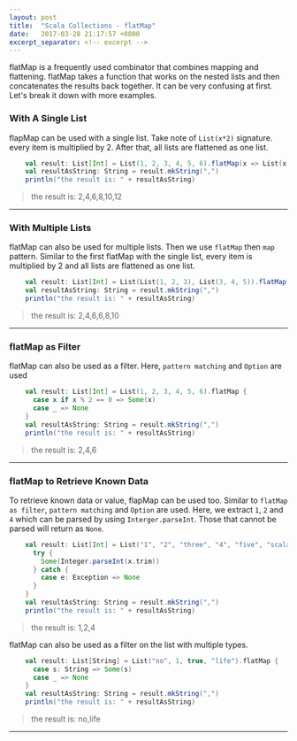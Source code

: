 ```yaml
---
layout: post
title:  "Scala Collections - flatMap"
date:   2017-03-28 21:17:57 +0800
excerpt_separator: <!-- excerpt -->
---
```

flatMap is a frequently used combinator that combines mapping and flattening. flatMap takes a function that works on the nested lists and then concatenates the results back together. It can be very confusing at first. Let's break it down with more examples.

<!-- excerpt -->
### With A Single List

flapMap can be used with a single list. Take note of `List(x*2)` signature. every item is multiplied by 2. After that, all lists are flattened as one list. 

```scala
    val result: List[Int] = List(1, 2, 3, 4, 5, 6).flatMap(x => List(x * 2))
    val resultAsString: String = result.mkString(",")
    println("the result is: " + resultAsString)
```
> the result is: 2,4,6,8,10,12

---

### With Multiple Lists

flatMap can also be used for multiple lists. Then we use `flatMap` then `map` pattern. Similar to the first flatMap with the single list, every item is multiplied by 2 and all lists are flattened as one list. 

```scala
    val result: List[Int] = List(List(1, 2, 3), List(3, 4, 5)).flatMap(x => x.map(i => i * 2))
    val resultAsString: String = result.mkString(",")
    println("the result is: " + resultAsString)
```
> the result is: 2,4,6,6,8,10

---

### flatMap as Filter

flatMap can also be used as a filter. Here, `pattern matching` and `Option` are used

```scala
    val result: List[Int] = List(1, 2, 3, 4, 5, 6).flatMap {
      case x if x % 2 == 0 => Some(x)
      case _ => None
    }
    val resultAsString: String = result.mkString(",")
    println("the result is: " + resultAsString)
```
> the result is: 2,4,6

---

### flatMap to Retrieve Known Data

To retrieve known data or value, flapMap can be used too. Similar to `flatMap as filter`, `pattern matching` and `Option` are used. Here, we extract `1`, `2` and `4` which can be parsed by using `Interger.parseInt`. Those that cannot be parsed will return as `None`.

```scala
    val result: List[Int] = List("1", "2", "three", "4", "five", "scala").flatMap { x =>
      try {
        Some(Integer.parseInt(x.trim))
      } catch {
        case e: Exception => None
      }
    }
    val resultAsString: String = result.mkString(",")
    println("the result is: " + resultAsString)
```
> the result is: 1,2,4

flatMap can also be used as a filter on the list with multiple types. 

```scala
    val result: List[String] = List("no", 1, true, "life").flatMap {
      case s: String => Some(s)
      case _ => None
    }
    val resultAsString: String = result.mkString(",")
    println("the result is: " + resultAsString)

```
> the result is: no,life

---
